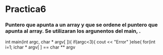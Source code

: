 # Practica6

<h3>Puntero que apunta a un array y que se ordene el puntero que apunta al array.
Se utilizaran los argunentos del main, .</h3>
<p>
int main(int argc, char * argv[ ]){
  if(argc<3){
    cout << "Error"
  }else{
     for(int i=1; i<argc; i++){
        cout << argv[i] << " ";
      }
}

char * argv[ ] == char ** argv
</p>
